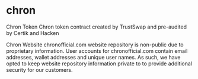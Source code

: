 # chron
Chron Token
Chron token contract created by TrustSwap and pre-audited by Certik and Hacken

Chron Website
chronofficial.com website repository is non-public due to proprietary information.  User accounts for chronofficial.com contain email addresses, wallet addresses and unique user names.  As such, we have opted to keep website repository information private to to provide additional security for our customers.
